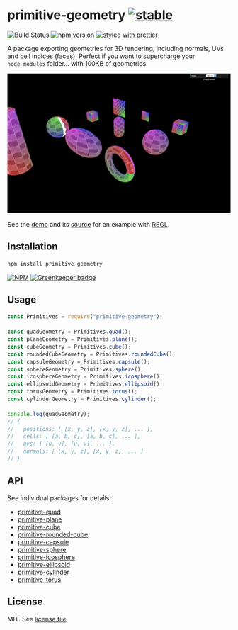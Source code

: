 # primitive-geometry [![stable](http://badges.github.io/stability-badges/dist/stable.svg)](http://github.com/badges/stability-badges)

[![Build Status](https://travis-ci.org/dmnsgn/primitive-geometry.svg?branch=master)](https://travis-ci.org/dmnsgn/primitive-geometry)
[![npm version](https://badge.fury.io/js/primitive-geometry.svg)](https://www.npmjs.com/package/primitive-geometry)
[![styled with prettier](https://img.shields.io/badge/styled_with-prettier-ff69b4.svg)](https://github.com/prettier/prettier)

A package exporting geometries for 3D rendering, including normals, UVs and cell indices (faces). Perfect if you want to supercharge your `node_modules` folder... with 100KB of geometries.

![](https://raw.githubusercontent.com/dmnsgn/primitive-geometry/master/screenshot.gif)

See the [demo](https://dmnsgn.github.io/primitive-geometry/) and its [source](demo/index.js) for an example with [REGL](http://regl.party/).

## Installation

```bash
npm install primitive-geometry
```

[![NPM](https://nodei.co/npm/primitive-geometry.png)](https://nodei.co/npm/primitive-geometry/) [![Greenkeeper badge](https://badges.greenkeeper.io/dmnsgn/primitive-geometry.svg)](https://greenkeeper.io/)

## Usage

```js
const Primitives = require("primitive-geometry");

const quadGeometry = Primitives.quad();
const planeGeometry = Primitives.plane();
const cubeGeometry = Primitives.cube();
const roundedCubeGeometry = Primitives.roundedCube();
const capsuleGeometry = Primitives.capsule();
const sphereGeometry = Primitives.sphere();
const icosphereGeometry = Primitives.icosphere();
const ellipsoidGeometry = Primitives.ellipsoid();
const torusGeometry = Primitives.torus();
const cylinderGeometry = Primitives.cylinder();

console.log(quadGeometry);
// {
//   positions: [ [x, y, z], [x, y, z], ... ],
//   cells: [ [a, b, c], [a, b, c], ... ],
//   uvs: [ [u, v], [u, v], ... ],
//   normals: [ [x, y, z], [x, y, z], ... ]
// }
```

## API

See individual packages for details:

- [primitive-quad](https://npmjs.com/package/primitive-quad)
- [primitive-plane](https://npmjs.com/package/primitive-plane)
- [primitive-cube](https://npmjs.com/package/primitive-cube)
- [primitive-rounded-cube](https://npmjs.com/package/primitive-rounded-cube)
- [primitive-capsule](https://npmjs.com/package/primitive-capsule)
- [primitive-sphere](https://npmjs.com/package/primitive-sphere)
- [primitive-icosphere](https://npmjs.com/package/primitive-icosphere)
- [primitive-ellipsoid](https://npmjs.com/package/primitive-ellipsoid)
- [primitive-cylinder](https://npmjs.com/package/primitive-cylinder)
- [primitive-torus](https://npmjs.com/package/primitive-torus)

## License

MIT. See [license file](https://github.com/dmnsgn/primitive-geometry/blob/master/LICENSE.md).
